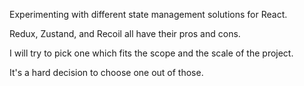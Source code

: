 Experimenting with different state management solutions for React.

Redux, Zustand, and Recoil all have their pros and cons.

I will try to pick one which fits the scope and the scale of the project.

It's a hard decision to choose one out of those.